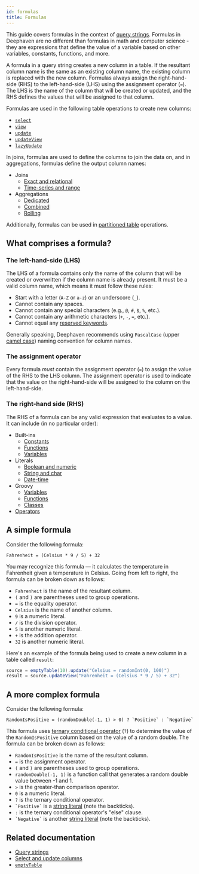 ```yaml
---
id: formulas
title: Formulas
---
```


This guide covers formulas in the context of [query strings](./query-string-overview.md). Formulas in Deephaven are no different than formulas in math and computer science - they are expressions that define the value of a variable based on other variables, constants, functions, and more.

A formula in a query string creates a new column in a table. If the resultant column name is the same as an existing column name, the existing column is replaced with the new column. Formulas always assign the right-hand-side (RHS) to the left-hand-side (LHS) using the assignment operator (`=`). The LHS is the name of the column that will be created or updated, and the RHS defines the values that will be assigned to that column.

Formulas are used in the following table operations to create new columns:

- [`select`](../reference/table-operations/select/select.md)
- [`view`](../reference/table-operations/select/view.md)
- [`update`](../reference/table-operations/select/update.md)
- [`updateView`](../reference/table-operations/select/update-view.md)
- [`lazyUpdate`](../reference/table-operations/select/lazy-update.md)

In joins, formulas are used to define the columns to join the data on, and in aggregations, formulas define the output column names:

- Joins
  - [Exact and relational](./joins-exact-relational.md)
  - [Time-series and range](./joins-timeseries-range.md)
- Aggregations
  - [Dedicated](./dedicated-aggregations.md)
  - [Combined](./combined-aggregations.md)
  - [Rolling](./rolling-calculations.md)

Additionally, formulas can be used in [partitioned table](./partitioned-tables.md) operations.

## What comprises a formula?

### The left-hand-side (LHS)

The LHS of a formula contains only the name of the column that will be created or overwritten if the column name is already present. It must be a valid column name, which means it must follow these rules:

- Start with a letter (`A-Z` or `a-z`) or an underscore (`_`).
- Cannot contain any spaces.
- Cannot contain any special characters (e.g., `@`, `#`, `$`, `%`, etc.).
- Cannot contain any arithmetic characters (`+`, `-`, `=`, etc.).
- Cannot equal any [reserved keywords](https://docs.oracle.com/javase/tutorial/java/nutsandbolts/_keywords.html).

Generally speaking, Deephaven recommends using `PascalCase` (upper [camel case](https://en.wikipedia.org/wiki/Camel_case)) naming convention for column names.

### The assignment operator

Every formula _must_ contain the assignment operator (`=`) to assign the value of the RHS to the LHS column. The assignment operator is used to indicate that the value on the right-hand-side will be assigned to the column on the left-hand-side.

### The right-hand side (RHS)

The RHS of a formula can be any valid expression that evaluates to a value. It can include (in no particular order):

- Built-ins
  - [Constants](./built-in-constants.md)
  - [Functions](./built-in-functions.md)
  - [Variables](./built-in-variables.md)
- Literals
  - [Boolean and numeric](./boolean-numeric-literals.md)
  - [String and char](./string-char-literals.md)
  - [Date-time](./date-time-literals.md)
- Groovy
  - [Variables](./groovy-variables.md)
  - [Functions](./groovy-closures.md)
  - [Classes](./groovy-classes.md)
- [Operators](./operators.md)

## A simple formula

Consider the following formula:

```text
Fahrenheit = (Celsius * 9 / 5) + 32
```

You may recognize this formula — it calculates the temperature in Fahrenheit given a temperature in Celsius. Going from left to right, the formula can be broken down as follows:

- `Fahrenheit` is the name of the resultant column.
- `(` and `)` are parentheses used to group operations.
- `=` is the equality operator.
- `Celsius` is the name of another column.
- `9` is a numeric literal.
- `/` is the division operator.
- `5` is another numeric literal.
- `+` is the addition operator.
- `32` is another numeric literal.

Here's an example of the formula being used to create a new column in a table called `result`:

```groovy order=result,source
source = emptyTable(10).update("Celsius = randomInt(0, 100)")
result = source.updateView("Fahrenheit = (Celsius * 9 / 5) + 32")
```

## A more complex formula

Consider the following formula:

```text
RandomIsPositive = (randomDouble(-1, 1) > 0) ? `Positive` : `Negative`
```

This formula uses [ternary conditional operator](./ternary-if-how-to.md) (`?`) to determine the value of the `RandomIsPositive` column based on the value of a random double. The formula can be broken down as follows:

- `RandomIsPositive` is the name of the resultant column.
- `=` is the assignment operator.
- `(` and `)` are parentheses used to group operations.
- `randomDouble(-1, 1)` is a function call that generates a random double value between -1 and 1.
- `>` is the greater-than comparison operator.
- `0` is a numeric literal.
- `?` is the ternary conditional operator.
- `` `Positive` `` is a [string literal](./string-char-literals.md) (note the backticks).
- `:` is the ternary conditional operator's "else" clause.
- `` `Negative` `` is another [string literal](./string-char-literals.md) (note the backticks).

## Related documentation

- [Query strings](./query-string-overview.md)
- [Select and update columns](./use-select-view-update.md)
- [`emptyTable`](../reference/table-operations/create/emptyTable.md)
